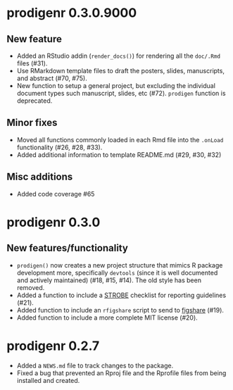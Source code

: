 # prodigenr 0.3.0.9000

## New feature

* Added an RStudio addin (`render_docs()`) for rendering all the `doc/.Rmd`
files (#31).
* Use RMarkdown template files to draft the posters, slides, manuscripts, and 
abstract (#70, #75).
* New function to setup a general project, but excluding the individual document 
types such manuscript, slides, etc (#72). `prodigen` function is deprecated.

## Minor fixes

* Moved all functions commonly loaded in each Rmd file into the `.onLoad`
functionality (#26, #28, #33).
* Added additional information to template README.md (#29, #30, #32)

## Misc additions

* Added code coverage #65

# prodigenr 0.3.0

## New features/functionality

* `prodigen()` now creates a new project structure that mimics R package development
more, specifically `devtools` (since it is well documented and actively
maintained) (#18, #15, #14). The old style has been removed.
* Added a function to include a [STROBE](http://www.strobe-statement.org/index.php?id=strobe-home) 
checklist for  reporting guidelines (#21).
* Added function to include an `rfigshare` script to send to [figshare](https://figshare.com/) (#19).
* Added function to include a more complete MIT license (#20).

# prodigenr 0.2.7

* Added a `NEWS.md` file to track changes to the package.
* Fixed a bug that prevented an Rproj file and the Rprofile files from being
installed and created.


